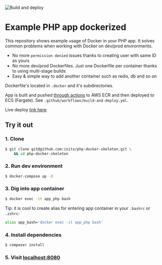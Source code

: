 ![Build and deploy](https://github.com/initx/php-docker-skeleton/workflows/Build%20and%20deploy/badge.svg?branch=master)
# Example PHP app dockerized
This repository shows example usage of Docker in your PHP app.
It solves common problems when working with Docker on dev/prod environments.
- No more `permission denied` issues thanks to creating user with same ID as yours
- No more dev/prod Dockerfiles. Just one Dockerfile per container thanks to using multi-stage builds
- Easy & simple way to add another container such as redis, db and so on

Dockerfile's located in `.docker` and it's subdirectories.

App is built and pushed [through actions](https://github.com/initx/php-docker-skeleton/actions)
to AWS ECR and then deployed to ECS (Fargate). See `.github/workflows/build-and-deploy.yml`.

Live deploy [link here](http://php-docker-skeleton-1944113661.eu-west-1.elb.amazonaws.com)
## Try it out
### 1. Clone
```bash
$ git clone git@github.com:initx/php-docker-skeleton.git \
    && cd php-docker-skeleton
```
### 2. Run dev environment
```bash
$ docker-compose up -d
```
### 3. Dig into app container
```bash
$ docker exec -it app_php bash
```
Tip: it is cool to create alias for entering app container in your `.bashrc` or `.zshrc`:
```bash
alias app_bash='docker exec -it app_php bash'
```
### 4. Install dependencies
```bash
$ composer install
```
### 5. Visit [localhost:8080](http://localhost:8080)
